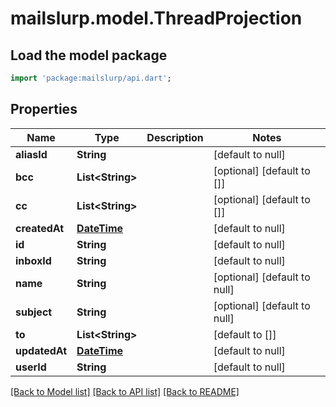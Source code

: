 # mailslurp.model.ThreadProjection

## Load the model package
```dart
import 'package:mailslurp/api.dart';
```

## Properties
Name | Type | Description | Notes
------------ | ------------- | ------------- | -------------
**aliasId** | **String** |  | [default to null]
**bcc** | **List&lt;String&gt;** |  | [optional] [default to []]
**cc** | **List&lt;String&gt;** |  | [optional] [default to []]
**createdAt** | [**DateTime**](DateTime) |  | [default to null]
**id** | **String** |  | [default to null]
**inboxId** | **String** |  | [default to null]
**name** | **String** |  | [optional] [default to null]
**subject** | **String** |  | [optional] [default to null]
**to** | **List&lt;String&gt;** |  | [default to []]
**updatedAt** | [**DateTime**](DateTime) |  | [default to null]
**userId** | **String** |  | [default to null]

[[Back to Model list]](../README#documentation-for-models) [[Back to API list]](../README#documentation-for-api-endpoints) [[Back to README]](../README)


